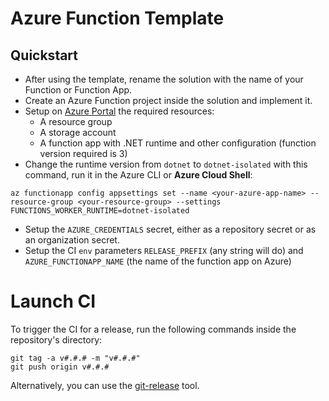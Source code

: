 # Azure Function Template
## Quickstart
* After using the template, rename the solution with the name of your Function or Function App.
* Create an Azure Function project inside the solution and implement it.
* Setup on [Azure Portal](https://portal.azure.com/#home) the required resources:
  * A resource group
  * A storage account
  * A function app with .NET runtime and other configuration (function version required is 3)
* Change the runtime version from `dotnet` to `dotnet-isolated` with this command, run it in the Azure CLI or **Azure Cloud Shell**:
```
az functionapp config appsettings set --name <your-azure-app-name> --resource-group <your-resource-group> --settings FUNCTIONS_WORKER_RUNTIME=dotnet-isolated
```
* Setup the `AZURE_CREDENTIALS` secret, either as a repository secret or as an organization secret. 
* Setup the CI `env` parameters `RELEASE_PREFIX` (any string will do) and `AZURE_FUNCTIONAPP_NAME` (the name of the function app on Azure)

# Launch CI
To trigger the CI for a release, run the following commands inside the repository's directory:

```
git tag -a v#.#.# -m "v#.#.#"
git push origin v#.#.#
```

Alternatively, you can use the [git-release](https://github.com/francescodente/git-release) tool.